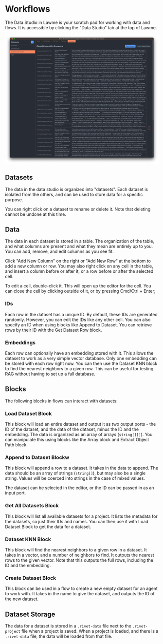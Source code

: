 # Workflows

The Data Studio in Lawme is your scratch pad for working with data and flows. It is accessible by clicking the "Data Studio" tab at the top of Lawme.

![Data Studio](./assets/data-studio.png)

## Datasets

The data in the data studio is organized into "datasets". Each dataset is isolated from the others, and can be used to store data for a specific purpose.

You can right click on a dataset to rename or delete it. Note that deleting cannot be undone at this time.

## Data

The data in each dataset is stored in a table. The organization of the table, and what columns are present and what they mean are entirely up to you. You can add, remove, and edit columns as you see fit.

Click "Add New Column" on the right or "Add New Row" at the bottom to add a new column or row. You may also right click on any cell in the table, and insert a column before or after it, or a row before or after the selected cell.

To edit a cell, double-click it. This will open up the editor for the cell. You can close the cell by clicking outside of it, or by pressing Cmd/Ctrl + Enter;

### IDs

Each row in the dataset has a unique ID. By default, these IDs are generated randomly. However, you can edit the IDs like any other cell. You can also specify an ID when using blocks like Append to Dataset. You can retrieve rows by their ID with the Get Dataset Row block.

### Embeddings

Each row can optionally have an embedding stored with it. This allows the dataset to work as a very simple vector database. Only one embedding can be stored with each row right now. You can then use the Dataset KNN block to find the nearest neighbors to a given row. This can be useful for testing RAG without having to set up a full database.

## Blocks

The following blocks in flows can interact with datasets:

### Load Dataset Block

This block will load an entire dataset and output it as two output ports - the ID of the dataset, and the data of the dataset, minus the ID and the embedding. The data is organized as an array of arrays (`string[][]`). You can manipulate this using blocks like the Array block and Extract Object Path block.

### Append to Dataset Blockw

This block will append a row to a dataset. It takes in the data to append. The data should be an array of strings (`string[]`), but may
also be a single string. Values will be coerced into strings in the case of mixed values.

The dataset can be selected in the editor, or the ID can be passed in as an input port.

### Get All Datasets Block

This block will list all available datasets for a project. It lists the metadata for the datasets, so just their IDs and names. You can then use it with Load Dataset Block to get the data for a dataset.

### Dataset KNN Block

This block will find the nearest neighbors to a given row in a dataset. It takes in a vector, and a number of neighbors to find. It outputs the nearest rows to the given vector. Note that this outputs the full rows, including the ID and the embedding.

### Create Dataset Block

This block can be used in a flow to create a new empty dataset for an agent to work with. It takes in the name to give the dataset, and outputs the ID of the new dataset.

## Dataset Storage

The data for a dataset is stored in a `.rivet-data` file next to the `.rivet-project` file when a project is saved. When a project is loaded, and there is a `.rivet-data` file, the data will be loaded from that file.

